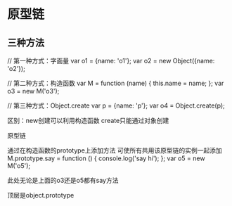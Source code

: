 # 原型链

## 三种方法

  // 第一种方式：字面量
  var o1 = {name: 'o1'};
  var o2 = new Object({name: 'o2'});

  // 第二种方式：构造函数
  var M = function (name) { this.name = name; };
  var o3 = new M('o3');

  // 第三种方式：Object.create
  var p = {name: 'p'};
  var o4 = Object.create(p);

  区别：new创建可以利用构造函数 create只能通过对象创建

原型链

  通过在构造函数的prototype上添加方法 可使所有共用该原型链的实例一起添加
  M.prototype.say = function () {
          console.log('say hi');
      };
      var o5 = new M('o5');

  此处无论是上面的o3还是o5都有say方法

  顶层是object.prototype
  